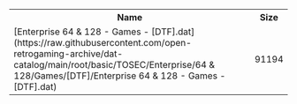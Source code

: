 <table>
<tr><th>Name</th><th>Size</th></tr>
<tr><td>[Enterprise 64 & 128 - Games - [DTF].dat](https://raw.githubusercontent.com/open-retrogaming-archive/dat-catalog/main/root/basic/TOSEC/Enterprise/64 & 128/Games/[DTF]/Enterprise 64 & 128 - Games - [DTF].dat)</td><td>91194</td></tr>
</table>
